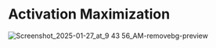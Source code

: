 # Activation Maximization


![Screenshot_2025-01-27_at_9 43 56_AM-removebg-preview](https://github.com/user-attachments/assets/cfbe815c-cdd3-4743-b025-7400e264ff8c)
